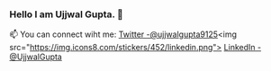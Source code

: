 ### Hello I am  Ujjwal Gupta. 👋
📫 You can connect wiht me: [Twitter -@ujjwalgupta9125](https://twitter.com/_ujjwal_gupta_)<img src="https://img.icons8.com/stickers/452/linkedin.png"> [LinkedIn -@UjjwalGupta](https://www.linkedin.com/in/ujjwalgupta9125/)

  
